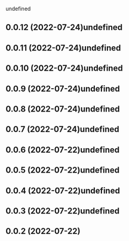 undefined

## 0.0.12 (2022-07-24)undefined

## 0.0.11 (2022-07-24)undefined

## 0.0.10 (2022-07-24)undefined

## 0.0.9 (2022-07-24)undefined

## 0.0.8 (2022-07-24)undefined

## 0.0.7 (2022-07-24)undefined

## 0.0.6 (2022-07-22)undefined

## 0.0.5 (2022-07-22)undefined

## 0.0.4 (2022-07-22)undefined

## 0.0.3 (2022-07-22)undefined

## 0.0.2 (2022-07-22)